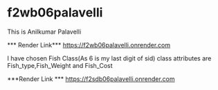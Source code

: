 # f2wb06palavelli

This is Anilkumar Palavelli

*** Render Link*** https://f2wb06palavelli.onrender.com

I have chosen Fish Class(As 6 is my last digit of sid)
 class attributes are Fish_type,Fish_Weight and Fish_Cost
 
 
 ***Render Link *** https://f2sdb06palavelli.onrender.com

